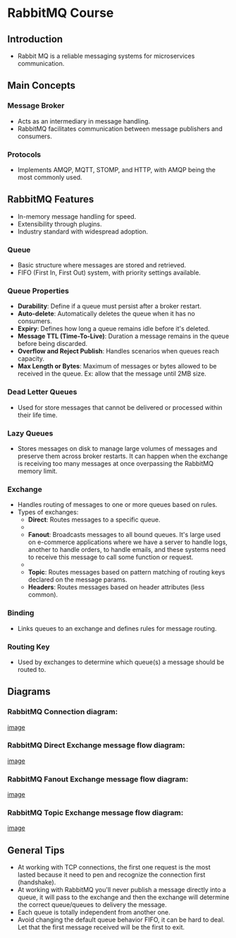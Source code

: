 # RabbitMQ Course

## Introduction

- Rabbit MQ is a reliable messaging systems for microservices communication.

## Main Concepts

### Message Broker

- Acts as an intermediary in message handling.
- RabbitMQ facilitates communication between message publishers and consumers.

### Protocols

- Implements AMQP, MQTT, STOMP, and HTTP, with AMQP being the most commonly used.

## RabbitMQ Features

- In-memory message handling for speed.
- Extensibility through plugins.
- Industry standard with widespread adoption.

### Queue

- Basic structure where messages are stored and retrieved.
- FIFO (First In, First Out) system, with priority settings available.

### Queue Properties

- **Durability**: Define if a queue must persist after a broker restart.
- **Auto-delete**: Automatically deletes the queue when it has no consumers.
- **Expiry**: Defines how long a queue remains idle before it's deleted.
- **Message TTL (Time-To-Live)**: Duration a message remains in the queue before being discarded.
- **Overflow and Reject Publish**: Handles scenarios when queues reach capacity.
- **Max Length or Bytes**: Maximum of messages or bytes allowed to be received in the queue. Ex: allow that the message until 2MB size.

### Dead Letter Queues

- Used for store messages that cannot be delivered or processed within their life time.

### Lazy Queues

- Stores messages on disk to manage large volumes of messages and preserve them across broker restarts. It can happen when the exchange is receiving too many messages at once overpassing the RabbitMQ memory limit.

### Exchange

- Handles routing of messages to one or more queues based on rules.
- Types of exchanges:
  - **Direct**: Routes messages to a specific queue.
  - 
  - **Fanout**: Broadcasts messages to all bound queues. It's large used on e-commerce applications where we have a server to handle logs, another to handle orders, to handle emails, and these systems need to receive this message to call some function or request.
  - 
  - **Topic**: Routes messages based on pattern matching of routing keys declared on the message params.
  - **Headers**: Routes messages based on header attributes (less common).

### Binding

- Links queues to an exchange and defines rules for message routing.

### Routing Key

- Used by exchanges to determine which queue(s) a message should be routed to.


## Diagrams

### RabbitMQ Connection diagram:

[image]('https://i.ibb.co/tb8HQ9R/Screenshot-2024-06-04-at-08-13-28.png')

### RabbitMQ Direct Exchange message flow diagram:

[image]('https://i.ibb.co/5hP029f/Screenshot-2024-06-04-at-08-20-43.png')

### RabbitMQ Fanout Exchange message flow diagram:

[image]('https://i.ibb.co/s5NQ5W8/Screenshot-2024-06-04-at-08-23-13.png')

### RabbitMQ Topic Exchange message flow diagram:

[image]('https://i.ibb.co/5hP029f/Screenshot-2024-06-04-at-08-20-43.png')

## General Tips

- At working with TCP connections, the first one request is the most lasted because it need to pen and recognize the connection first (handshake).
- At working with RabbitMQ you'll never publish a message directly into a queue, it will pass to the exchange and then the exchange will determine the correct queue/queues to delivery the message.
- Each queue is totally independent from another one.
- Avoid changing the default queue behavior FIFO, it can be hard to deal. Let that the first message received will be the first to exit.


